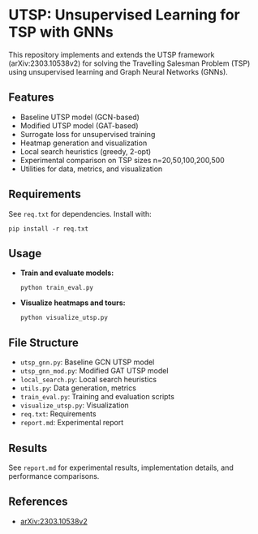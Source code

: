# UTSP: Unsupervised Learning for TSP with GNNs

This repository implements and extends the UTSP framework (arXiv:2303.10538v2) for solving the Travelling Salesman Problem (TSP) using unsupervised learning and Graph Neural Networks (GNNs).

## Features
- Baseline UTSP model (GCN-based)
- Modified UTSP model (GAT-based)
- Surrogate loss for unsupervised training
- Heatmap generation and visualization
- Local search heuristics (greedy, 2-opt)
- Experimental comparison on TSP sizes n=20,50,100,200,500
- Utilities for data, metrics, and visualization

## Requirements
See `req.txt` for dependencies. Install with:

    pip install -r req.txt

## Usage
- **Train and evaluate models:**

      python train_eval.py

- **Visualize heatmaps and tours:**

      python visualize_utsp.py

## File Structure
- `utsp_gnn.py`: Baseline GCN UTSP model
- `utsp_gnn_mod.py`: Modified GAT UTSP model
- `local_search.py`: Local search heuristics
- `utils.py`: Data generation, metrics
- `train_eval.py`: Training and evaluation scripts
- `visualize_utsp.py`: Visualization
- `req.txt`: Requirements
- `report.md`: Experimental report

## Results
See `report.md` for experimental results, implementation details, and performance comparisons.

## References
- [arXiv:2303.10538v2](https://arxiv.org/abs/2303.10538)
